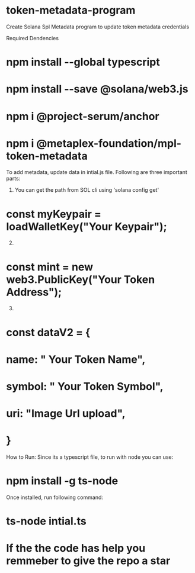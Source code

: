 # token-metadata-program
Create Solana Spl Metadata program to update token metadata credentials

Required Dendencies
# npm install --global typescript
# npm install --save @solana/web3.js
# npm i @project-serum/anchor

# npm i @metaplex-foundation/mpl-token-metadata

To add metadata, update data in intial.js file. Following are three important parts:

1. You can get the path from SOL cli using 'solana config get'
# const myKeypair = loadWalletKey("Your Keypair");

2. 
# const mint = new web3.PublicKey("Your Token Address");

3.
# const dataV2 = {
#   name: " Your Token Name",
#   symbol: " Your Token Symbol",
#   uri: "Image Url upload",
# }

How to Run:
Since its a typescript file, to run with node you can use:
# npm install -g ts-node 

Once installed, run following command:
# ts-node intial.ts

# If the the code has help you remmeber to give the repo a star
